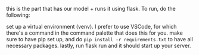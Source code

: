 this is the part that has our model + runs it using flask. To run, do the following:

set up a virtual environment (venv). I prefer to use VSCode, for which there's a command in the command palette that does this for you.
make sure to have pip set up, and do `pip install -r requirements.txt` to have all necessary packages.
lastly, run flask run and it should start up your server.
